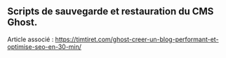 ## Scripts de sauvegarde et restauration du CMS Ghost.

Article associé : https://timtiret.com/ghost-creer-un-blog-performant-et-optimise-seo-en-30-min/
